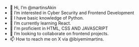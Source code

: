 - 👋 Hi, I’m @martinsAkin
- 👀 I’m interested in Cyber Security and Frontend Development
- 🌚 I have basic knowledge of Python.
- 🌱 I’m currently learning React.
- 💫 I'm proficient in HTML, CSS AND JAVASCRIPT
- 💞️ I’m looking to collaborate on frontend projects.
- 📫 How to reach me on X via @ibiyemimartins.

<!---
martinsAkin/martinsAkin is a ✨ special ✨ repository because its `README.md` (this file) appears on your GitHub profile.
You can click the Preview link to take a look at your changes.
--->
